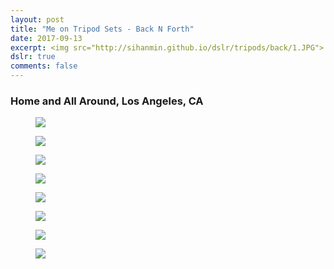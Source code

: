 ```yaml
---
layout: post
title: "Me on Tripod Sets - Back N Forth"
date: 2017-09-13
excerpt: <img src="http://sihanmin.github.io/dslr/tripods/back/1.JPG">
dslr: true
comments: false
---
```

### Home and All Around, Los Angeles, CA

<figure>
	<a href="http://sihanmin.github.io/dslr/tripods/back/1.JPG"><img src="http://sihanmin.github.io/dslr/tripods/back/1.JPG"></a>
</figure>

<figure>
	<a href="http://sihanmin.github.io/dslr/tripods/back/2.JPG"><img src="http://sihanmin.github.io/dslr/tripods/back/2.JPG"></a>
</figure>
<figure>
	<a href="http://sihanmin.github.io/dslr/tripods/back/3.JPG"><img src="http://sihanmin.github.io/dslr/tripods/back/3.JPG"></a>
</figure>
<figure>
	<a href="http://sihanmin.github.io/dslr/tripods/back/4.JPG"><img src="http://sihanmin.github.io/dslr/tripods/back/4.JPG"></a>
</figure>
<figure>
	<a href="http://sihanmin.github.io/dslr/tripods/back/5.JPG"><img src="http://sihanmin.github.io/dslr/tripods/back/5.JPG"></a>
</figure>
<figure>
	<a href="http://sihanmin.github.io/dslr/tripods/back/6.JPG"><img src="http://sihanmin.github.io/dslr/tripods/back/6.JPG"></a>
</figure>
<figure>
	<a href="http://sihanmin.github.io/dslr/tripods/back/7.JPG"><img src="http://sihanmin.github.io/dslr/tripods/back/7.JPG"></a>
</figure>
<figure>
	<a href="http://sihanmin.github.io/dslr/tripods/back/8.JPG"><img src="http://sihanmin.github.io/dslr/tripods/back/8.JPG"></a>
</figure>